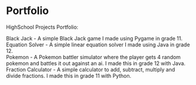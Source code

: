 # Portfolio
HighSchool Projects Portfolio:  

Black Jack - A simple Black Jack game I made using Pygame in grade 11.  
Equation Solver - A simple linear equation solver I made using Java in grade 12.  
Pokemon - A Pokemon battler simulator where the player gets 4 random pokemon and battles it out against an ai. I made this in grade 12 with Java.  
Fraction Calculator - A simple calculator to add, subtract, multiply and divide fractions. I made this in grade 11 with Python.
